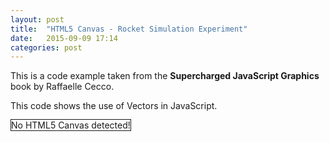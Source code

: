 ```yaml
---
layout: post
title:  "HTML5 Canvas - Rocket Simulation Experiment"
date:   2015-09-09 17:14
categories: post
---
```

<p>This is a code example taken from the <b>Supercharged JavaScript Graphics</b> book by Raffaelle Cecco.</p>
<p>This code shows the use of Vectors in JavaScript.</p>

<canvas id = "canvas" width = "640" height = "480" style="border:1px solid"> No HTML5 Canvas detected!
</canvas>
<script src="/js/canvasExperiments/rocket.js"></script>
